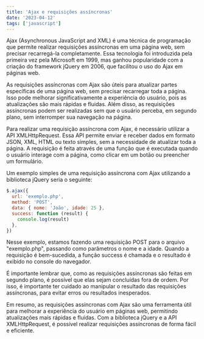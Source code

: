 ```yaml
---
title: 'Ajax e requisições assíncronas'
date: '2023-04-12'
tags: ['javascript']
---
```


Ajax (Asynchronous JavaScript and XML) é uma técnica de programação que permite realizar requisições assíncronas em uma página web, sem precisar recarregá-la completamente. Essa tecnologia foi introduzida pela primeira vez pela Microsoft em 1999, mas ganhou popularidade com a criação do framework jQuery em 2006, que facilitou o uso do Ajax em páginas web.

As requisições assíncronas com Ajax são úteis para atualizar partes específicas de uma página web, sem precisar recarregar toda a página. Isso pode melhorar significativamente a experiência do usuário, pois as atualizações são mais rápidas e fluidas. Além disso, as requisições assíncronas podem ser realizadas sem que o usuário perceba, em segundo plano, sem interromper sua navegação na página.

Para realizar uma requisição assíncrona com Ajax, é necessário utilizar a API XMLHttpRequest. Essa API permite enviar e receber dados em formato JSON, XML, HTML ou texto simples, sem a necessidade de atualizar toda a página. A requisição é feita através de uma função que é executada quando o usuário interage com a página, como clicar em um botão ou preencher um formulário.

Um exemplo simples de uma requisição assíncrona com Ajax utilizando a biblioteca jQuery seria o seguinte:

```javascript
$.ajax({
  url: 'exemplo.php',
  method: 'POST',
  data: { nome: 'João', idade: 25 },
  success: function (result) {
    console.log(result)
  },
})
```

Nesse exemplo, estamos fazendo uma requisição POST para o arquivo "exemplo.php", passando como parâmetros o nome e a idade. Quando a requisição é bem-sucedida, a função success é chamada e o resultado é exibido no console do navegador.

É importante lembrar que, como as requisições assíncronas são feitas em segundo plano, é possível que elas sejam concluídas fora de ordem. Por isso, é importante ter cuidado ao manipular o resultado das requisições assíncronas, para evitar erros ou resultados inesperados.

Em resumo, as requisições assíncronas com Ajax são uma ferramenta útil para melhorar a experiência do usuário em páginas web, permitindo atualizações mais rápidas e fluidas. Com a biblioteca jQuery e a API XMLHttpRequest, é possível realizar requisições assíncronas de forma fácil e eficiente.
